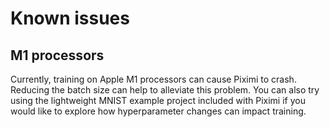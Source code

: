 # Known issues

## M1 processors

Currently, training on Apple M1 processors can cause Piximi to crash. Reducing the batch size can help to alleviate this problem. You can also try using the lightweight MNIST example project included with Piximi if you would like to explore how hyperparameter changes can impact training.
